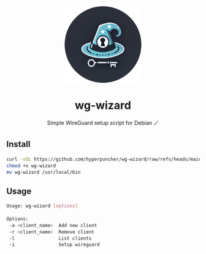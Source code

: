 <div align="center">
    <img src="logo.png" alt="logo" width=200 height=200>
    <h1>wg-wizard</h1>
    <p>Simple WireGuard setup script for Debian 🪄</p>
</div>

## Install
```sh
curl -sOL https://github.com/hyperpuncher/wg-wizard/raw/refs/heads/main/wg-wizard
chmod +x wg-wizard
mv wg-wizard /usr/local/bin
```

## Usage
```sh
Usage: wg-wizard [options]

Options:
 -a <client_name>  Add new client
 -r <client_name>  Remove client
 -l                List clients
 -i                Setup wireguard
```
